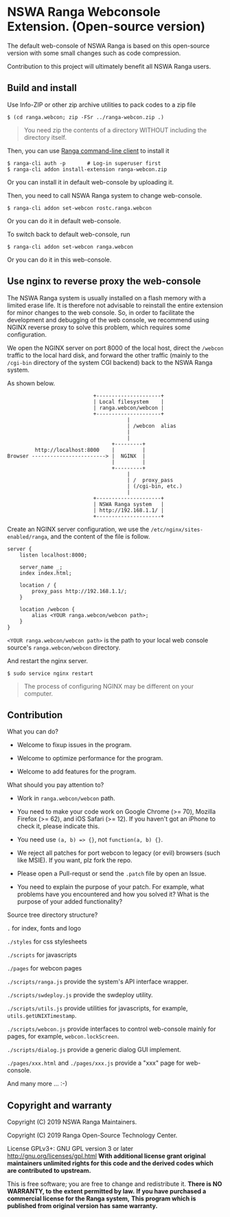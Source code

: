 # NSWA Ranga Webconsole Extension. (Open-source version)

The default web-console of NSWA Ranga is based on this open-source version with some small changes such as code compression.

Contribution to this project will ultimately benefit all NSWA Ranga users.

## Build and install

Use Info-ZIP or other zip archive utilities to pack codes to a zip file

```
$ (cd ranga.webcon; zip -FSr ../ranga-webcon.zip .)
```

> You need zip the contents of a directory WITHOUT including the directory itself.

Then, you can use [Ranga command-line client](https://github.com/glider0/ranga-client/) to install it

```
$ ranga-cli auth -p       # Log-in superuser first
$ ranga-cli addon install-extension ranga-webcon.zip
```

Or you can install it in default web-console by uploading it.

Then, you need to call NSWA Ranga system to change web-console.

```
$ ranga-cli addon set-webcon rostc.ranga.webcon
```

Or you can do it in default web-console.

To switch back to default web-console, run

```
$ ranga-cli addon set-webcon ranga.webcon
```

Or you can do it in this web-console.

## Use nginx to reverse proxy the web-console

The NSWA Ranga system is usually installed on a flash memory with a limited erase life. It is therefore not advisable to reinstall the entire extension for minor changes to the web console. So, in order to facilitate the development and debugging of the web console, we recommend using NGINX reverse proxy to solve this problem, which requires some configuration.

We open the NGINX server on port 8000 of the local host, direct the `/webcon` traffic to the local hard disk, and forward the other traffic (mainly to the `/cgi-bin` directory of the system CGI backend) back to the NSWA Ranga system.

As shown below.

```
                            +---------------------+
                            | Local filesystem    |
                            | ranga.webcon/webcon |
                            +---------------------+
                                       |
                                       | /webcon  alias
                                       |
                                       |
                                  +---------+
         http://localhost:8000    |         |
Browser ------------------------> |  NGINX  |
                                  |         |
                                  +---------+
                                       |
                                       | /  proxy_pass
                                       | (/cgi-bin, etc.)
                                       |
                            +---------------------+
                            | NSWA Ranga system   |
                            | http://192.168.1.1/ |
                            +---------------------+
```

Create an NGINX server configuration, we use the `/etc/nginx/sites-enabled/ranga`, and the content of the file is follow.

```
server {
	listen localhost:8000;

	server_name _;
	index index.html;

	location / {
		proxy_pass http://192.168.1.1/;
	}

	location /webcon {
		alias <YOUR ranga.webcon/webcon path>;
	}
}
```

`<YOUR ranga.webcon/webcon path>` is the path to your local web console source's `ranga.webcon/webcon` directory.

And restart the nginx server.

```
$ sudo service nginx restart
```

> The process of configuring NGINX may be different on your computer.

## Contribution

What you can do?

- Welcome to fixup issues in the program.

- Welcome to optimize performance for the program.

- Welcome to add features for the program.

What should you pay attention to?

- Work in `ranga.webcon/webcon` path.

- You need to make your code work on Google Chrome (>= 70), Mozilla Firefox (>= 62), and iOS Safari (>= 12). If you haven't got an iPhone to check it, please indicate this.

- You need use `(a, b) => {}`, not `function(a, b) {}`.

- We reject all patches for port webcon to legacy (or evil) browsers (such like MSIE). If you want, plz fork the repo.

- Please open a Pull-requst or send the `.patch` file by open an Issue.

- You need to explain the purpose of your patch. For example, what problems have you encountered and how you solved it? What is the purpose of your added functionality?

Source tree directory structure?

`.` for index, fonts and logo

`./styles` for css stylesheets

`./scripts` for javascripts

`./pages` for webcon pages

`./scripts/ranga.js` provide the system's API interface wrapper.

`./scripts/swdeploy.js` provide the swdeploy utility.

`./scripts/utils.js` provide utilities for javascripts, for example, `utils.getUNIXTimestamp`.

`./scripts/webcon.js` provide interfaces to control web-console mainly for pages, for example, `webcon.lockScreen`.

`./scripts/dialog.js` provide a generic dialog GUI implement.

`./pages/xxx.html` and `./pages/xxx.js` provide a "xxx" page for web-console.

And many more ... :-)

## Copyright and warranty

Copyright (C) 2019 NSWA Ranga Maintainers.

Copyright (C) 2019 Ranga Open-Source Technology Center.

License GPLv3+: GNU GPL version 3 or later <http://gnu.org/licenses/gpl.html> **With additional license grant original maintainers unlimited rights for this code and the derived codes which are contributed to upstream.**

This is free software; you are free to change and redistribute it.
**There is NO WARRANTY, to the extent permitted by law.**
**If you have purchased a commercial license for the Ranga system,**
**This program which is published from original version has same warranty.**
